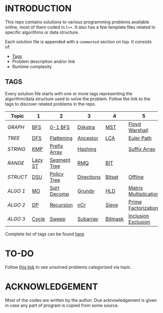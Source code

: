 # INTRODUCTION

This repo contains solutions to various programming problems available online, most of them coded in `C++`.
It also has a few template files related to specific algorithms or data structure.

Each solution file is appended with a `commented` section on top. It consists of:
- [Tags](#tags)
- Problem description and/or link
- Runtime complexity

## TAGS

Every solution file starts with one or more tags representing the algorithm/data structure used to solve the problem. Follow the link to the tags to discover related problems in the repo.

Topic | 1 | 2 | 3 | 4 | 5 | 6
--- | --- | --- | --- | --- | --- | ---
*GRAPH* | [BFS](https://github.com/kaushal02/CP/search?q=_bfs) | [0-1 BFS](https://github.com/kaushal02/CP/search?q=_01bfs) | [Dijkstra](https://github.com/kaushal02/CP/search?q=_dij) | [MST](https://github.com/kaushal02/CP/search?q=_MST) | [Floyd Warshall](https://github.com/kaushal02/CP/search?q=_floyd_warshall) | 
*TREE* | [DFS](https://github.com/kaushal02/CP/search?q=_dfs) | [Flattening](https://github.com/kaushal02/CP/search?q=_tree_flatten) | [Ancestor](https://github.com/kaushal02/CP/search?q=_ancestor) | [LCA](https://github.com/kaushal02/CP/search?q=_LCA) | [Euler Path](https://github.com/kaushal02/CP/search?q=_euler_path) | [Trie](https://github.com/kaushal02/CP/search?q=_trie)
*STRING* | [KMP](https://github.com/kaushal02/CP/search?q=_kmp) | [Prefix Array](https://github.com/kaushal02/CP/search?q=_prefix_array) | [Hashing](https://github.com/kaushal02/CP/search?q=_hashing) |  | [Suffix Array](https://github.com/kaushal02/CP/search?q=_suffix_array) | 
*RANGE* | [Lazy ST](https://github.com/kaushal02/CP/search?q=_lazy) | [Segment Tree](https://github.com/kaushal02/CP/search?q=_segment_tree) | [RMQ](https://github.com/kaushal02/CP/search?q=_RMQ) | [BIT](https://github.com/kaushal02/CP/search?q=_BIT) | | 
*STRUCT* | [DSU](https://github.com/kaushal02/CP/search?q=_DSU) | [Policy Tree](https://github.com/kaushal02/CP/search?q=_policy_tree) | [Directions](https://github.com/kaushal02/CP/search?q=_direction) | [Bitset](https://github.com/kaushal02/CP/search?q=_bitset) | [Offline](https://github.com/kaushal02/CP/search?q=_offline) | 
*ALGO 1* | [MO](https://github.com/kaushal02/CP/search?q=_MO) | [Sqrt Decomp](https://github.com/kaushal02/CP/search?q=_sqrt_decomp) | [Grundy](https://github.com/kaushal02/CP/search?q=_grundy) | [HLD](https://github.com/kaushal02/CP/search?q=_HLD) | [Matrix Multiplication](https://github.com/kaushal02/CP/search?q=_fast_matrix_multiply) | 
*ALGO 2* | [DP](https://github.com/kaushal02/CP/search?q=_DP) | [Recursion](https://github.com/kaushal02/CP/search?q=_recursion) | [nCr](https://github.com/kaushal02/CP/search?q=_nCr) | [Sieve](https://github.com/kaushal02/CP/search?q=_sieve) | [Prime Factorization](https://github.com/kaushal02/CP/search?q=_prime_factorize) | 
*ALGO 3* | [Cycle](https://github.com/kaushal02/CP/search?q=_cycle) | [Sweep](https://github.com/kaushal02/CP/search?q=_sweep) | [Subarray](https://github.com/kaushal02/CP/search?q=_subarray) | [Bitmask](https://github.com/kaushal02/CP/search?q=_bitmask) | [Inclusion Exclusion](https://github.com/kaushal02/CP/search?q=_inclusion_exclusion) | 

Complete list of tags can be found [here][all tags]

# TO-DO

Follow [this link][gdoc] to see unsolved problems categorized via topic.

# ACKNOWLEDGEMENT

Most of the codes are written by the author. Due acknowledgement is given in case any part of program is copied from some source.

[all tags]: https://github.com/kaushal02/CP/.github/tags.md
[gdoc]: https://docs.google.com/document/d/1dRpAoT59YyC0inJkl2cSl7NYBZeM1Au_rk-qFPgdMpw/edit?usp=sharing